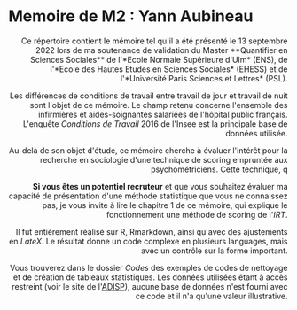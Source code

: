 
# Memoire de M2 : Yann Aubineau
<div style="text-align: right"> 
Ce répertoire contient le mémoire tel qu'il a été présenté le 13 septembre 2022 lors de ma soutenance de validation du Master **Quantifier en Sciences Sociales** de l'*Ecole Normale Supérieure d'Ulm* (ENS), de l'*Ecole des Hautes Etudes en Sciences Sociales* (EHESS) et de l'*Université Paris Sciences et Lettres* (PSL).

Les différences de conditions de travail entre travail de jour et travail de nuit sont l'objet de ce mémoire. Le champ retenu concerne l'ensemble des infirmières et aides-soignantes salariées de l'hôpital public français. L'enquête *Conditions de Travail* 2016 de l'Insee est la principale base de données utilisée.

Au-delà de son objet d'étude, ce mémoire cherche à évaluer l'intérêt pour la recherche en sociologie d'une technique de scoring empruntée aux psychométriciens. Cette technique, q

**Si vous êtes un potentiel recruteur** et que vous souhaitez évaluer ma capacité de présentation d'une méthode statistique que vous ne connaissez pas, je vous invite à lire le chapitre 1 de ce mémoire, qui explique le fonctionnement une méthode de scoring de l'*IRT*.



Il fut entièrement réalisé sur R, Rmarkdown, ainsi qu'avec des ajustements en *LateX*. Le résultat donne un code complexe en plusieurs languages, mais avec un contrôle sur la forme important.

Vous trouverez dans le dossier *Codes* des exemples de codes de nettoyage et de création de tableaux statistiques. Les données utilisées étant à accès restreint (voir le site de l'[ADISP](http://www.progedo-adisp.fr/adisp_presentation.php)), aucune base de données n'est fourni avec ce code et il n'a qu'une valeur illustrative.
</div> 
